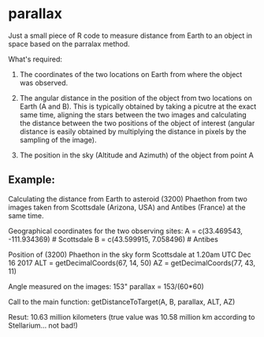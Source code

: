 # parallax

Just a small piece of R code to measure distance from Earth to an object in space based on the parralax method.

What's required:

1. The coordinates of the two locations on Earth from where the object was observed.

2. The angular distance in the position of the object from two locations on Earth (A and B).
This is typically obtained by taking a picutre at the exact same time, aligning the stars between the two images and calculating the distance between the two positions of the object of interest (angular distance is easily obtained by multiplying the distance in pixels by the sampling of the image).

3. The position in the sky (Altitude and Azimuth) of the object from point A

Example:
--------

Calculating the distance from Earth to asteroid (3200) Phaethon from two images taken from Scottsdale (Arizona, USA) and Antibes (France) at the same time.

Geographical coordinates for the two observing sites:
A = c(33.469543, -111.934369) # Scottsdale
B = c(43.599915, 7.058496) # Antibes

Position of (3200) Phaethon in the sky form Scottsdale at 1.20am UTC Dec 16 2017
ALT = getDecimalCoords(67, 14, 50)
AZ = getDecimalCoords(77, 43, 11)

Angle measured on the images: 153"
parallax = 153/(60*60)

Call to the main function:
getDistanceToTarget(A, B, parallax, ALT, AZ)


Resut: 10.63 million kilometers (true value was 10.58 million km according to Stellarium... not bad!)
